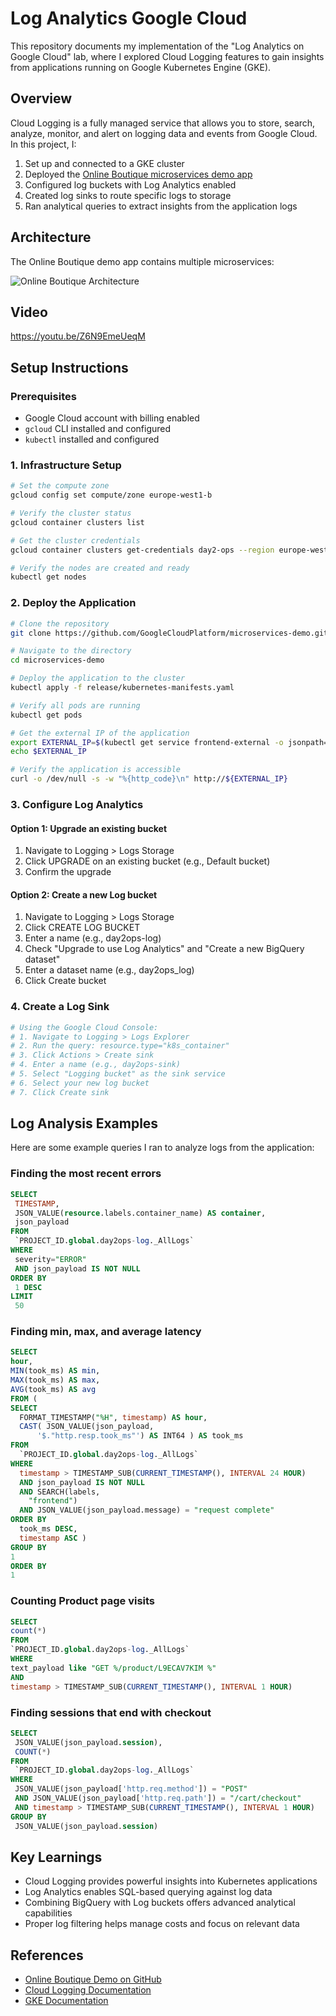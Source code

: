 # Log Analytics Google Cloud

This repository documents my implementation of the "Log Analytics on Google Cloud" lab, where I explored Cloud Logging features to gain insights from applications running on Google Kubernetes Engine (GKE).

## Overview

Cloud Logging is a fully managed service that allows you to store, search, analyze, monitor, and alert on logging data and events from Google Cloud. In this project, I:

1. Set up and connected to a GKE cluster
2. Deployed the [Online Boutique microservices demo app](https://github.com/GoogleCloudPlatform/microservices-demo)
3. Configured log buckets with Log Analytics enabled
4. Created log sinks to route specific logs to storage
5. Ran analytical queries to extract insights from the application logs

## Architecture

The Online Boutique demo app contains multiple microservices:

![Online Boutique Architecture](images/architecture.png)


## Video

https://youtu.be/Z6N9EmeUeqM

## Setup Instructions

### Prerequisites
- Google Cloud account with billing enabled
- `gcloud` CLI installed and configured
- `kubectl` installed and configured

### 1. Infrastructure Setup

```bash
# Set the compute zone
gcloud config set compute/zone europe-west1-b

# Verify the cluster status
gcloud container clusters list

# Get the cluster credentials
gcloud container clusters get-credentials day2-ops --region europe-west1

# Verify the nodes are created and ready
kubectl get nodes
```

### 2. Deploy the Application

```bash
# Clone the repository
git clone https://github.com/GoogleCloudPlatform/microservices-demo.git

# Navigate to the directory
cd microservices-demo

# Deploy the application to the cluster
kubectl apply -f release/kubernetes-manifests.yaml

# Verify all pods are running
kubectl get pods

# Get the external IP of the application
export EXTERNAL_IP=$(kubectl get service frontend-external -o jsonpath="{.status.loadBalancer.ingress[0].ip}")
echo $EXTERNAL_IP

# Verify the application is accessible
curl -o /dev/null -s -w "%{http_code}\n" http://${EXTERNAL_IP}
```

### 3. Configure Log Analytics

#### Option 1: Upgrade an existing bucket
1. Navigate to Logging > Logs Storage
2. Click UPGRADE on an existing bucket (e.g., Default bucket)
3. Confirm the upgrade

#### Option 2: Create a new Log bucket
1. Navigate to Logging > Logs Storage
2. Click CREATE LOG BUCKET
3. Enter a name (e.g., day2ops-log)
4. Check "Upgrade to use Log Analytics" and "Create a new BigQuery dataset"
5. Enter a dataset name (e.g., day2ops_log)
6. Click Create bucket

### 4. Create a Log Sink

```bash
# Using the Google Cloud Console:
# 1. Navigate to Logging > Logs Explorer
# 2. Run the query: resource.type="k8s_container"
# 3. Click Actions > Create sink
# 4. Enter a name (e.g., day2ops-sink)
# 5. Select "Logging bucket" as the sink service
# 6. Select your new log bucket
# 7. Click Create sink
```

## Log Analysis Examples

Here are some example queries I ran to analyze logs from the application:

### Finding the most recent errors

```sql
SELECT
 TIMESTAMP,
 JSON_VALUE(resource.labels.container_name) AS container,
 json_payload
FROM
 `PROJECT_ID.global.day2ops-log._AllLogs`
WHERE
 severity="ERROR"
 AND json_payload IS NOT NULL
ORDER BY
 1 DESC
LIMIT
 50
```

### Finding min, max, and average latency

```sql
SELECT
hour,
MIN(took_ms) AS min,
MAX(took_ms) AS max,
AVG(took_ms) AS avg
FROM (
SELECT
  FORMAT_TIMESTAMP("%H", timestamp) AS hour,
  CAST( JSON_VALUE(json_payload,
      '$."http.resp.took_ms"') AS INT64 ) AS took_ms
FROM
  `PROJECT_ID.global.day2ops-log._AllLogs`
WHERE
  timestamp > TIMESTAMP_SUB(CURRENT_TIMESTAMP(), INTERVAL 24 HOUR)
  AND json_payload IS NOT NULL
  AND SEARCH(labels,
    "frontend")
  AND JSON_VALUE(json_payload.message) = "request complete"
ORDER BY
  took_ms DESC,
  timestamp ASC )
GROUP BY
1
ORDER BY
1
```

### Counting Product page visits

```sql
SELECT
count(*)
FROM
`PROJECT_ID.global.day2ops-log._AllLogs`
WHERE
text_payload like "GET %/product/L9ECAV7KIM %"
AND
timestamp > TIMESTAMP_SUB(CURRENT_TIMESTAMP(), INTERVAL 1 HOUR)
```

### Finding sessions that end with checkout

```sql
SELECT
 JSON_VALUE(json_payload.session),
 COUNT(*)
FROM
 `PROJECT_ID.global.day2ops-log._AllLogs`
WHERE
 JSON_VALUE(json_payload['http.req.method']) = "POST"
 AND JSON_VALUE(json_payload['http.req.path']) = "/cart/checkout"
 AND timestamp > TIMESTAMP_SUB(CURRENT_TIMESTAMP(), INTERVAL 1 HOUR)
GROUP BY
 JSON_VALUE(json_payload.session)
```

## Key Learnings

- Cloud Logging provides powerful insights into Kubernetes applications
- Log Analytics enables SQL-based querying against log data
- Combining BigQuery with Log buckets offers advanced analytical capabilities
- Proper log filtering helps manage costs and focus on relevant data

## References

- [Online Boutique Demo on GitHub](https://github.com/GoogleCloudPlatform/microservices-demo)
- [Cloud Logging Documentation](https://cloud.google.com/logging/docs)
- [GKE Documentation](https://cloud.google.com/kubernetes-engine/docs)

